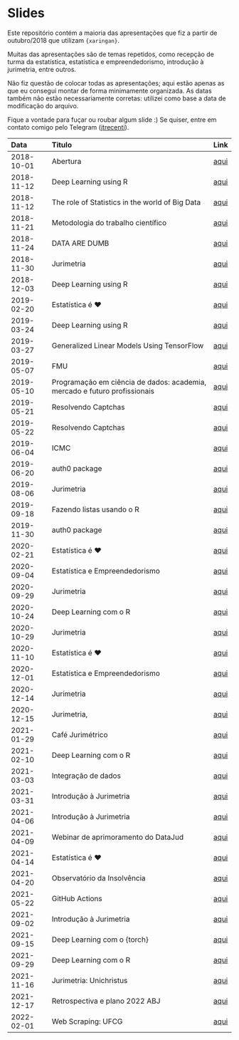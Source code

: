 
# Slides

<!-- README.md is generated from README.Rmd. Please edit that file -->

Este repositório contém a maioria das apresentações que fiz a partir de
outubro/2018 que utilizam `{xaringan}`.

Muitas das apresentações são de temas repetidos, como recepção de turma
da estatística, estatística e empreendedorismo, introdução à jurimetria,
entre outros.

Não fiz questão de colocar todas as apresentações; aqui estão apenas as
que eu consegui montar de forma minimamente organizada. As datas também
não estão necessariamente corretas: utilizei como base a data de
modificação do arquivo.

Fique a vontade para fuçar ou roubar algum slide :) Se quiser, entre em
contato comigo pelo Telegram ([jtrecenti](https://t.me/jtrecenti)).

| Data       | Titulo                                                                    | Link                                                                         |
|:-----------|:--------------------------------------------------------------------------|:-----------------------------------------------------------------------------|
| 2018-10-01 | Abertura                                                                  | [aqui](https://jtrecenti.github.io/slides/docs/amostra/index.html)           |
| 2018-11-12 | Deep Learning using R                                                     | [aqui](https://jtrecenti.github.io/slides/docs/ufba-dl/index.html)           |
| 2018-11-12 | The role of Statistics in the world of Big Data                           | [aqui](https://jtrecenti.github.io/slides/docs/ufba-rt/index.html)           |
| 2018-11-21 | Metodologia do trabalho científico                                        | [aqui](https://jtrecenti.github.io/slides/docs/cogeae/index.html)            |
| 2018-11-24 | DATA ARE DUMB                                                             | [aqui](https://jtrecenti.github.io/slides/docs/encontro-conre3/index.html)   |
| 2018-11-30 | Jurimetria                                                                | [aqui](https://jtrecenti.github.io/slides/docs/futurelaw/index.html)         |
| 2018-12-03 | Deep Learning using R                                                     | [aqui](https://jtrecenti.github.io/slides/docs/ime-dl/index.html)            |
| 2019-02-20 | Estatística é ❤️                                                          | [aqui](https://jtrecenti.github.io/slides/docs/ime2019/index.html)           |
| 2019-03-24 | Deep Learning using R                                                     | [aqui](https://jtrecenti.github.io/slides/docs/emr-dl/index.html)            |
| 2019-03-27 | Generalized Linear Models Using TensorFlow                                | [aqui](https://jtrecenti.github.io/slides/docs/emr2019/index.html)           |
| 2019-05-07 | FMU                                                                       | [aqui](https://jtrecenti.github.io/slides/docs/fmu/index.html)               |
| 2019-05-10 | Programação em ciência de dados: academia, mercado e futuro profissionais | [aqui](https://jtrecenti.github.io/slides/docs/insper/index.html)            |
| 2019-05-21 | Resolvendo Captchas                                                       | [aqui](https://jtrecenti.github.io/slides/docs/ser/index.html)               |
| 2019-05-22 | Resolvendo Captchas                                                       | [aqui](https://jtrecenti.github.io/slides/docs/ser-dl/index.html)            |
| 2019-06-04 | ICMC                                                                      | [aqui](https://jtrecenti.github.io/slides/docs/icmc/index.html)              |
| 2019-06-20 | auth0 package                                                             | [aqui](https://jtrecenti.github.io/slides/docs/user/index.html)              |
| 2019-08-06 | Jurimetria                                                                | [aqui](https://jtrecenti.github.io/slides/docs/aulajur/index.html)           |
| 2019-09-18 | Fazendo listas usando o R                                                 | [aqui](https://jtrecenti.github.io/slides/docs/amostra2019/index.html)       |
| 2019-11-30 | auth0 package                                                             | [aqui](https://jtrecenti.github.io/slides/docs/satrday/index.html)           |
| 2020-02-21 | Estatística é ❤️                                                          | [aqui](https://jtrecenti.github.io/slides/docs/ime2020/index.html)           |
| 2020-09-04 | Estatística e Empreendedorismo                                            | [aqui](https://jtrecenti.github.io/slides/docs/feira/index.html)             |
| 2020-09-29 | Jurimetria                                                                | [aqui](https://jtrecenti.github.io/slides/docs/pge/index.html)               |
| 2020-10-24 | Deep Learning com o R                                                     | [aqui](https://jtrecenti.github.io/slides/docs/ufba2020/index.html)          |
| 2020-10-29 | Jurimetria                                                                | [aqui](https://jtrecenti.github.io/slides/docs/furg/index.html)              |
| 2020-11-10 | Estatística é ❤️                                                          | [aqui](https://jtrecenti.github.io/slides/docs/ufpr2020/index.html)          |
| 2020-12-01 | Estatística e Empreendedorismo                                            | [aqui](https://jtrecenti.github.io/slides/docs/epei/index.html)              |
| 2020-12-14 | Jurimetria                                                                | [aqui](https://jtrecenti.github.io/slides/docs/esa/index.html)               |
| 2020-12-15 | Jurimetria,                                                               | [aqui](https://jtrecenti.github.io/slides/docs/lgpd/index.html)              |
| 2021-01-29 | Café Jurimétrico                                                          | [aqui](https://jtrecenti.github.io/slides/docs/cafe-202101/index.html)       |
| 2021-02-10 | Deep Learning com o R                                                     | [aqui](https://jtrecenti.github.io/slides/docs/ufrn2021/index.html)          |
| 2021-03-03 | Integração de dados                                                       | [aqui](https://jtrecenti.github.io/slides/docs/futurelaw2021/index.html)     |
| 2021-03-31 | Introdução à Jurimetria                                                   | [aqui](https://jtrecenti.github.io/slides/docs/jurimetria/index.html)        |
| 2021-04-06 | Introdução à Jurimetria                                                   | [aqui](https://jtrecenti.github.io/slides/docs/cedes/index.html)             |
| 2021-04-09 | Webinar de aprimoramento do DataJud                                       | [aqui](https://jtrecenti.github.io/slides/docs/faxinajud/index.html)         |
| 2021-04-14 | Estatística é ❤️                                                          | [aqui](https://jtrecenti.github.io/slides/docs/ime2021/index.html)           |
| 2021-04-20 | Observatório da Insolvência                                               | [aqui](https://jtrecenti.github.io/slides/docs/oabpr2021/index.html)         |
| 2021-05-22 | GitHub Actions                                                            | [aqui](https://jtrecenti.github.io/slides/docs/ser2021/apresentacao.html)    |
| 2021-09-02 | Introdução à Jurimetria                                                   | [aqui](https://jtrecenti.github.io/slides/docs/insper-jurimetria/index.html) |
| 2021-09-15 | Deep Learning com o {torch}                                               | [aqui](https://jtrecenti.github.io/slides/docs/petufpr2021/index.html)       |
| 2021-09-29 | Deep Learning com o R                                                     | [aqui](https://jtrecenti.github.io/slides/docs/estathidados/index.html)      |
| 2021-11-16 | Jurimetria: Unichristus                                                   | [aqui](https://jtrecenti.github.io/slides/docs/unichristus/index.html)       |
| 2021-12-17 | Retrospectiva e plano 2022 ABJ                                            | [aqui](https://jtrecenti.github.io/slides/docs/retrosp2021/index.html)       |
| 2022-02-01 | Web Scraping: UFCG                                                        | [aqui](https://jtrecenti.github.io/slides/docs/ufcg/index.html)              |
